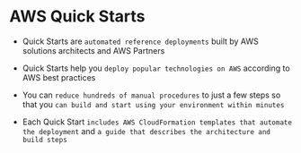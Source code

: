 # AWS Quick Starts

- Quick Starts are `automated reference deployments` built by AWS solutions architects and AWS Partners

- Quick Starts help you `deploy popular technologies on AWS` according to AWS best practices

- You can `reduce hundreds of manual procedures` to just a few steps so that you `can build and start using your environment within minutes`

- Each Quick Start `includes AWS CloudFormation templates that automate the deployment` and `a guide that describes the architecture and build steps`
